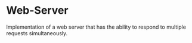 # Web-Server
Implementation of a web server that has the ability to respond to multiple requests simultaneously.
